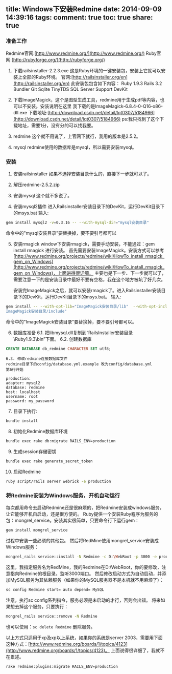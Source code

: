 title: Windows下安装Redmine
date: 2014-09-09 14:39:16
tags:
comment: true
toc: true
share: true
---
### 准备工作
Redmine官网:[http://www.redmine.org/](http://www.redmine.org/)
Ruby官网:[http://rubyforge.org/](http://rubyforge.org/)

1. 下载railsinstaller-2.2.3.exe
    这是Ruby环境的一键安装包，安装上它就可以安装上全部的Ruby环境。
    官网:[http://railsinstaller.org/en](http://railsinstaller.org/en)
    此安装包包含如下内容：
    Ruby 1.9.3
Rails 3.2
Bundler
Git
Sqlite
TinyTDS
SQL Server Support
DevKit

<!-- more -->

2. 下载ImageMagick，这个是图型生成工具，redmine用于生成pdf等内容，也可以不安装。安装说明在这里
我下载的是ImageMagick-6.8.4-0-Q16-x86-dll.exe
下载地址:[http://download.csdn.net/detail/lqt0307/5184966](http://download.csdn.net/detail/lqt0307/5184966)
ps:我只找到了这个下载地址，需要1分，没有分的可以找我要。

3. redmine
这个就不用说了，上官网下就行，我用的版本是2.5.2。

4. mysql
redmine使用的数据库是mysql，所以需要安装mysql。


### 安装
1. 安装railsinstaller
	如果不选择安装目录什么的，直接下一步就可以了。

2. 解压redmine-2.5.2.zip

3. 安装mysql
	这个就不多说了。

4. 安装mysql2插件
	进入Railsinstaller安装目录下的DevKit，运行DevKit目录下的msys.bat
	输入:
``` sh
gem install mysql2 -v=0.3.16 -- --with-mysql-dir="mysql安装目录"
```
命令中的"mysql安装目录"要替换掉，要不要引号都可以

5. 安装rmagick
	window下安装rmagick，需要手动安装，不能通过：gem install rmagick 进行安装。
	首先需要安装ImageMagick。安装方式可以参考[http://www.redmine.org/projects/redmine/wiki/HowTo_install_rmagick_gem_on_Windows](http://www.redmine.org/projects/redmine/wiki/HowTo_install_rmagick_gem_on_Windows)，上面讲得很详细。
	主要也是下一步、下一步就可以了，需要注意一下的是安装目录中最好不要有空格，我在这个地方被坑了好几次。

	安装完ImageMagick之后，就可以安装rmagick了。进入Railsinstaller安装目录下的DevKit，运行DevKit目录下的msys.bat。
	输入:
``` sh
gem install -- --with-opt-lib="ImageMagick安装目录/lib"  --with-opt-include="
ImageMagick安装目录/include"
```
命令中的"ImageMagick安装目录"要替换掉，要不要引号都可以。

6. 数据库准备
	6.1. 把libmysql.dll复制到“RailsInstaller安装目录\Ruby1.9.3\bin”下面。
	6.2. 创建数据库
``` sql
CREATE DATABASE db_redmine CHARACTER SET utf8;
```

	6.3. 修改redmine连接数据库文件
	redmine目录下的config/database.yml.example 改为config/database.yml
	第6行开始
``` 
production:
adapter: mysql2
database: redmine
host: localhost
username: root
password: my_password
```

7. 目录下执行:
``` sh
bundle install 
```

8. 初始化Redmine数据库环境
``` sh
bundle exec rake db:migrate RAILS_ENV=production
```

9. 生成session存储密钥
``` sh
bundle exec rake generate_secret_token
```

10. 启动Redmine
``` sh
ruby script/rails server webrick -e production
```

### 将Redmine安装为Windows服务，开机自动运行
每次都用命令去启动Redmine还是很麻烦的，把Redmine安装成windows服务，让它能够开机自启动，还是很方便的。
Ruby提供一个安装Ruby程序为服务的包：mongrel_service。安装其实很简单，只要命令行下运行gem：
``` sh
gem install mongrel_service 
```
过程中安装一些必须的其他包。
然后将RedMine使用mongrel_service安装成Windows服务：
``` sh
mongrel_rails service::install -N Redmine -c D:\WebRoot -p 3000 -e production  
```
这里，我指定服务名为RedMine，我的Redmine在D:\WebRoot，你的要修改，注意指向Redmine的根目录。监听3000端口。
然后修改启动方式为自动启动，并添加MySQL服务为其依赖服务（如果你的MySQL服务器不是本机就不用麻烦了）：
``` sh
sc config Redmine start= auto depend= MySQL  
```
注意，执行sc config系列指令，服务必须是未启动的才行，否则会出错。
将来如果想去掉这个服务，只要执行：
``` sh
mongrel_rails service::remove -N Redmine  
```
也可以使用：`sc delete Redmine` 删除服务。

以上方式只适用于xp及xp以上系统，如果你的系统是server 2003，需要用下面这种方式：[http://www.redmine.org/boards/1/topics/4123](http://www.redmine.org/boards/1/topics/4123)。
上面说得很详细了，我就不在累述。
``` sh
rake redmine:plugins:migrate RAILS_ENV=production
```
